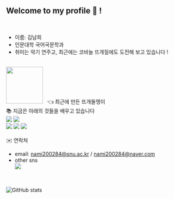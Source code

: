 
## Welcome to my profile 👋 !</br>
</br>

- 이름: 김남희
- 인문대학 국어국문학과
- 취미는 악기 연주고, 최근에는 코바늘 뜨개질에도 도전해 보고 있습니다 ! </br>
</br>
<a href='https://ifh.cc/v-PXX0zN' target='_blank'><img src='https://ifh.cc/g/PXX0zN.jpg' width='100' border='0'></a>
 &nbsp; 👈 최근에 만든 뜨개돌멩이


</br>
📚 지금은 아래의 것들을 배우고 있습니다</br>
<img src="https://img.shields.io/badge/Adobe Photoshop-007396?style=flat-square&logo=Adobe Photoshop&logoColor=white"/>
<img src="https://img.shields.io/badge/Figma-F24E1E?style=flat-square&logo=Figma&logoColor=white"/>
</br>
<img src="https://img.shields.io/badge/Python-3776AB?style=flat-square&logo=Python&logoColor=white"/>
<img src="https://img.shields.io/badge/R-276DC3?style=flat-square&logo=R&logoColor=white"/>
<img src="https://img.shields.io/badge/JavaScript-F7DF1E?style=flat-square&logo=JavaScript&logoColor=black"/>
</br>

</br>
✉️ 연락처

- email: nami200284@snu.ac.kr / nami200284@naver.com
- other sns </br>
<a href="https://www.instagram.com/knheeeee.__/" target="_blank"><img src="https://img.shields.io/badge/Instagram-E4405F?style=flat-square&logo=Instagram&logoColor=white"/></a>

</br>

![GitHub stats](https://github-readme-stats.vercel.app/api?username=kimnamheeee&show_icons=true&theme=radical)